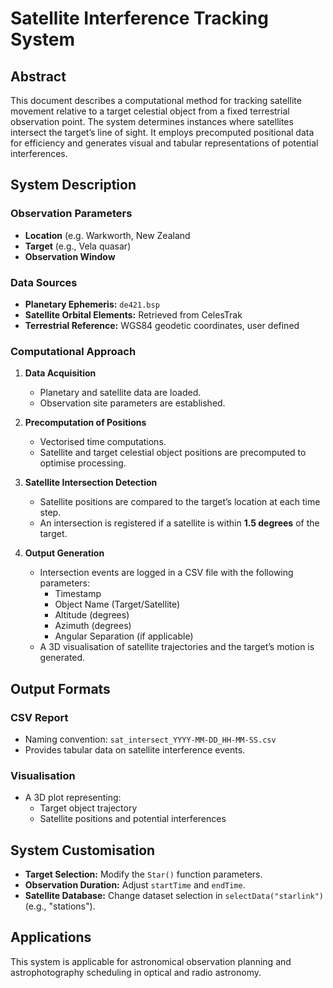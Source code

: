# Satellite Interference Tracking System

## Abstract
This document describes a computational method for tracking satellite movement relative to a target celestial object from a fixed terrestrial observation point. The system determines instances where satellites intersect the target’s line of sight. It employs precomputed positional data for efficiency and generates visual and tabular representations of potential interferences.

## System Description
### Observation Parameters
- **Location** (e.g. Warkworth, New Zealand
- **Target** (e.g., Vela quasar)
- **Observation Window**

### Data Sources
- **Planetary Ephemeris:** `de421.bsp`
- **Satellite Orbital Elements:** Retrieved from CelesTrak
- **Terrestrial Reference:** WGS84 geodetic coordinates, user defined

### Computational Approach
1. **Data Acquisition**
   - Planetary and satellite data are loaded.
   - Observation site parameters are established.
   
2. **Precomputation of Positions**
   - Vectorised time computations.
   - Satellite and target celestial object positions are precomputed to optimise processing.
   
3. **Satellite Intersection Detection**
   - Satellite positions are compared to the target’s location at each time step.
   - An intersection is registered if a satellite is within **1.5 degrees** of the target.
   
4. **Output Generation**
   - Intersection events are logged in a CSV file with the following parameters:
     - Timestamp
     - Object Name (Target/Satellite)
     - Altitude (degrees)
     - Azimuth (degrees)
     - Angular Separation (if applicable)
   - A 3D visualisation of satellite trajectories and the target’s motion is generated.

## Output Formats
### CSV Report
- Naming convention: `sat_intersect_YYYY-MM-DD_HH-MM-SS.csv`
- Provides tabular data on satellite interference events.

### Visualisation
- A 3D plot representing:
  - Target object trajectory
  - Satellite positions and potential interferences
  
## System Customisation
- **Target Selection:** Modify the `Star()` function parameters.
- **Observation Duration:** Adjust `startTime` and `endTime`.
- **Satellite Database:** Change dataset selection in `selectData("starlink")` (e.g., "stations").

## Applications
This system is applicable for astronomical observation planning and astrophotography scheduling in optical and radio astronomy.

